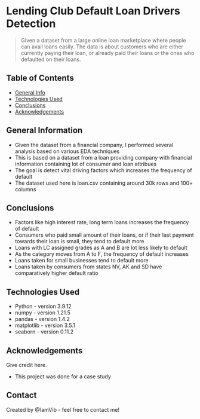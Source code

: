 # Lending Club Default Loan Drivers Detection
>  Given a dataset from a large online loan marketplace 
where people can avail loans easily. The data is about 
customers who are either currently paying their loan, or 
already paid their loans or the ones who defaulted on 
their loans.


## Table of Contents
* [General Info](#general-information)
* [Technologies Used](#technologies-used)
* [Conclusions](#conclusions)
* [Acknowledgements](#acknowledgements)

<!-- You can include any other section that is pertinent to your problem -->

## General Information
- Given the dataset from a financial company, I performed several analysis based on various EDA techniques
- This is based on a dataset from a loan providing company with financial information containing lot of consumer and loan attribues
- The goal is detect vital driving factors which increases the frequency of default
- The dataset used here is loan.csv containing around 30k rows and 100+ columns

<!-- You don't have to answer all the questions - just the ones relevant to your project. -->

## Conclusions
- Factors like high interest rate, long term loans increases the frequency of default
- Consumers who paid small amount of their loans, or if their last payment towards their loan is small, they tend to default more
- Loans with LC assigned grades as A and B are lot less likely to default
- As the category moves from A to F, the frequency of default increases
- Loans taken for small businesses tend to default more
- Loans taken by consumers from states NV, AK and SD have comparatively higher default ratio

<!-- You don't have to answer all the questions - just the ones relevant to your project. -->


## Technologies Used
- Python - version 3.9.12
- numpy - version 1.21.5
- pandas - version 1.4.2
- matplotlib - version 3.5.1
- seaborn - version 0.11.2

<!-- As the libraries versions keep on changing, it is recommended to mention the version of library used in this project -->

## Acknowledgements
Give credit here.
- This project was done for a case study


## Contact
Created by @IamVib - feel free to contact me!


<!-- Optional -->
<!-- ## License -->
<!-- This project is open source and available under the [... License](). -->

<!-- You don't have to include all sections - just the one's relevant to your project -->

